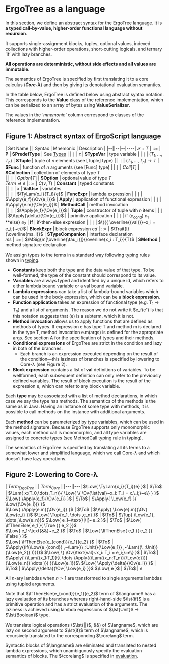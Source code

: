 $$
\newcommand{\lst}[1]{#1}
\newcommand{\Tup}[1]{(#1)}
\newcommand{\Apply}[2]{#1\langle#2\rangle}
\newcommand{\MSig}[3]{\text{def}~#1(#2): #3}
\newcommand{\Ov}[1]{\overline{#1}}
\newcommand{\TyLam}[3]{\lambda(\Ov{#1:#2}).#3}
\newcommand{\Trait}[2]{\text{trait}~#1~\{ #2 \}}
\newcommand{\To}{\mapsto}
\newcommand{\Low}[1]{\mathcal{L}{[\![#1]\!]}}
\newcommand{\Lam}[2]{\lambda#1.#2}
\newcommand{\IfThenElse}[3]{\text{if}~(#1)~#2~\text{else}~#3}
\newcommand{\False}{\text{false}}
\newcommand{\True}{\text{true}}
\newcommand{\langname}{ErgoTree}
\newcommand{\corelang}{Core-\lambda}
$$



# ErgoTree as a language

In this section, we define an abstract syntax for the ErgoTree language. It is **a typed call-by-value, higher-order functional language without recursion**.

It supports single-assignment blocks, tuples, optional values, indexed collections with higher-order operations, short-cutting logicals, and ternary ’if’ with lazy branches. 

**All operations are deterministic, without side effects and all values are immutable.**

The semantics of ErgoTree is specified by first translating it to a core calculus (***Core-λ***) and then by giving its denotational evaluation semantics. 

In the table below, ErgoTree is defined below using abstract syntax notation. This corresponds to the **Value** class of the reference implementation, which can be serialized to an array of bytes using **ValueSerializer**. 

The values in the *'mnemonic'* column correspond to classes of the reference implementation.

## **Figure 1: Abstract syntax of ErgoScript language**

| Set Name | | Syntax | Mnemonic | Description |
|--||--|--|----|
$\mathcal{T} \ni T$ | ::=   |    **P**  | **SPredefType**   | See [Types](types.md)
|   | $\mid$    | $\tau$    | **STypeVar** | type variable 
|   | $\mid$    | $(T_1, ... ,T_n)$ | **STuple** | tuple of $n$ elements (see [Tuple] type)
|   | $\mid$    | $(T_1,...,T_n) \to T$ | **SFunc** | function of $n$ arguments (see [Func] type) 
|   | $\mid$    | ${{Coll}}[T]$         | **SCollection** | collection of elements of type $T$   
|   | $\mid$    | ${{Option}}[T]$       | **SOption** | optional value of type $T$  
$Term\ni e$ | ::=       |   $C(v, T)$               | **Constant** | typed constants  
|   | $\mid$    |   $x$                     | **ValUse** | variables  
|   | $\mid$    |   $\TyLam{x_i}{T_i}{e}$       | **FuncExpr** | lambda expression 
|   | $\mid$    |   $\Apply{e_f}{\Ov{e_i}}$     | **Apply** | application of functional expression 
|   | $\mid$    |   $\Apply{e.m}{\Ov{e_i}}$     | **MethodCall** | method invocation  
|   | $\mid$    |   $\Apply{e_f}{\Ov{e_i}}$     | **Tuple** | constructor of tuple with $n$ items 
|   | $\mid$    |   $\Apply{\delta}{\Ov{e_i}}$  | | primitive application
|   | $\mid$    |   if $(e_{cond})$ $e_1$ **else} $e_2$ | **If** | if-then-else expression 
|   | $\mid$    |   $\{{{ \overline{{val}}}~x_i = e_i;}~e\}$  | **BlockExpr** | block expression 
$cd$    |   ::= |   $\Trait{I}{\overline{ms_i}}$    | **STypeCompanion** | interface declaration    
$ms$    |   ::= | $\MSig{m[\overline{\tau_i}]}{\overline{x_i : T_i}}{T}$    | **SMethod** | method signature declaration   


We assign types to the terms in a standard way following typing rules shown in [typing](typing.md).

- **Constants** keep both the type and the data value of that type. To be well-formed, the type of the constant should correspond to its value.
- **Variables** are always typed and identified by a unique id, which refers to either lambda bound variable or a val bound variable.
- **Lambda expressions** can take a list of lambda-bound variables which can be used in the body expression, which can be a **block expression**.
- **Function application** takes an expression of functional type (e.g. T<sub>1</sub> → T<sub>n</sub>) and a list of arguments. The reason we do not write it $e_f(e<sup>-</sup>) is that this notation suggests that (e) is a subterm, which it is not.
- **Method invocation** allows us to apply functions that are defined as methods of types. If expression e has type T and method m is declared in the type T, method invocation e.m(args) is defined for the appropriate args. See section A for the specification of types and their methods.
- **Conditional expressions** of ErgoTree are strict in the condition and lazy in both of the branches.
    - Each branch is an expression executed depending on the result of the condition—this laziness of branches is specified by lowering to Core-λ (see Figure 2).
- **Block expression** contains a list of **val** definitions of variables. To be wellformed, each subsequent definition can only refer to the previously defined variables. The result of block execution is the result of the expression e, which can refer to any block variable.

Each **type** may be associated with a list of method declarations, in which case we say the type has methods. The semantics of the methods is the same as in Java. Having an instance of some type with methods, it is possible to call methods on the instance with additional arguments. 

Each **method** can be parameterized by type variables, which can be used in the method signature. Because ErgoTree supports only monomorphic values, each method call is monomorphic, and all type variables are assigned to concrete types (see MethodCall typing rule in [typing](typing.md)).

The semantics of ErgoTree is specified by translating all its terms to a somewhat lower and simplified language, which we call Core-λ and which doesn’t have lazy operations.

## **Figure 2: Lowering to Core-λ**


| $Term_{ErgoTree}$ | | $Term_{Core}$  | 
|---||---|
$\Low{ \TyLam{x_i}{T_i}{e}      }$ | $\To$ | $\Lam{   x:(T_0,\dots,T_n)}{ \Low{ \{ \Ov{\lst{val}~x_i: T_i = x.\_i;}~e\} } }$    
$\Low{ \Apply{e_f}{\Ov{e_i}}    }$ | $\To$ | $\Apply{ \Low{e_f} }{ \Low{(\Ov{e_i})} }$  
$\Low{ \Apply{e.m}{\Ov{e_i}}    }$ | $\To$ | $\Apply{ \Low{e}.m}{\Ov{ \Low{e_i} }}$ 
$\Low{ \Tup{e_1, \dots ,e_n}    }$ | $\To$ | $\Tup{   \Low{e_1}, \dots ,\Low{e_n}}$ 
$\Low{ e_1~\text{\|\|}~e_2        }$ | $\To$ | $\Low{   \IfThenElse{ e_1 }{ \True }{ e_2 }}$    
$\Low{ e_1~\text{&&}~e_2      }$ | $\To$ | $\Low{   \IfThenElse{ e_1 }{ e_2 }{ \False } }$  
$\Low{ \IfThenElse{e_{cond}}{e_1}{e_2} }$ | $\To$ | $\Apply{(if(\Low{e_{cond}} ,~\Lam{(\_:Unit)}{\Low{e_1}} ,~\Lam{(\_:Unit)}{\Low{e_2}} ))}{}$ 
$\Low{ \{ \Ov{\text{val}~x_i: T_i = e_i;}~e\} }$ | $\To$ | $\Apply{ (\Lam{(x_1:T_1)}{( \dots \Apply{(\Lam{(x_n:T_n)}{\Low{e}})}{\Low{e_n}} \dots )}) }{\Low{e_1}}$\\
$\Low{ \Apply{\delta}{\Ov{e_i}} }$ | $\To$ | $\Apply{\delta}{\Ov{ \Low{e_i} }}$ 
$\Low{ e }$     | $\To$ |  $e$  

All $n$-ary lambdas when $n>1$ are transformed to single arguments lambdas using tupled arguments.

Note that $\IfThenElse{e_{cond}}{e_1}{e_2}$ term of $\langname$ has a lazy evaluation of its branches whereas right-hand-side $\lst{if}$ is a primitive operation and has a strict evaluation of the arguments. The laziness is achieved using lambda expressions of $\lst{Unit}$ $\to$ $\lst{Boolean}$ type.

We translate logical operations ($\lst{||}$, &&) of $\langname$, which are lazy on second argument to $\lst{if}$ term of $\langname$, which is recursively translated to the corresponding $\corelang$ term.

Syntactic blocks of $\langname$ are eliminated and translated to nested lambda expressions, which unambiguously specify the evaluation semantics of blocks. The $\corelang$ is specified in [evaluation](evaluation.md).


